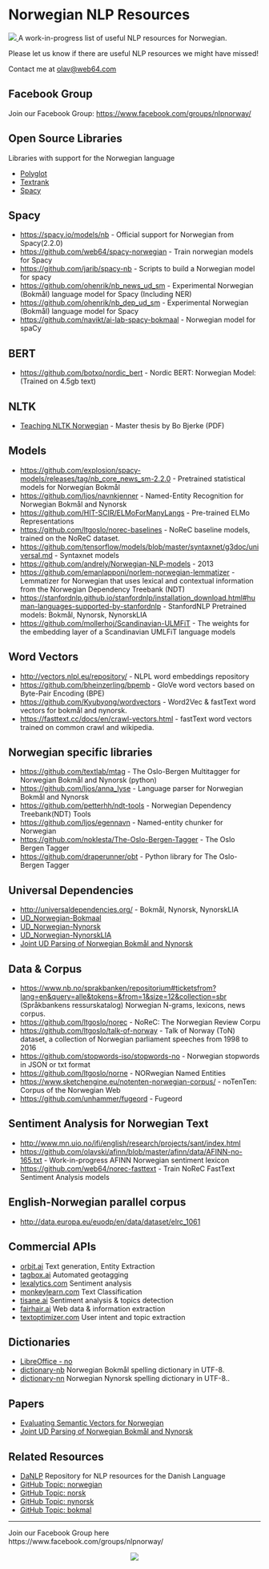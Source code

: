 # Norwegian NLP Resources

<a href="https://www.facebook.com/groups/nlpnorway/">
<img src="http://cdn.web64.com/nlp-norway/nlp-norway-github-cover.jpg">
</a>
A work-in-progress list of useful NLP resources for Norwegian.

Please let us know if there are useful NLP resources we might have missed!

Contact me at olav@web64.com

## Facebook Group
Join our Facebook Group: https://www.facebook.com/groups/nlpnorway/


## Open Source Libraries
Libraries with support for the Norwegian language
* [Polyglot](https://github.com/aboSamoor/polyglot)
* [Textrank](https://github.com/summanlp/textrank)
* [Spacy](https://github.com/explosion/spaCy)

## Spacy
* https://spacy.io/models/nb - Official support for Norwegian from Spacy(2.2.0)
* https://github.com/web64/spacy-norwegian - Train norwegian models for Spacy
* https://github.com/jarib/spacy-nb - Scripts to build a Norwegian model for spacy
* https://github.com/ohenrik/nb_news_ud_sm - Experimental Norwegian (Bokmål) language model for Spacy (Including NER)
* https://github.com/ohenrik/nb_dep_ud_sm - Experimental Norwegian (Bokmål) language model for Spacy
* https://github.com/navikt/ai-lab-spacy-bokmaal - Norwegian model for spaCy

## BERT
* https://github.com/botxo/nordic_bert - Nordic BERT: Norwegian Model: (Trained on 4.5gb text)

## NLTK
* [Teaching NLTK Norwegian](https://www.duo.uio.no/bitstream/handle/10852/59276/11/Teaching_NLTK_Norwegian.pdf) - Master thesis by Bo Bjerke (PDF)

## Models 
* https://github.com/explosion/spacy-models/releases/tag/nb_core_news_sm-2.2.0 - Pretrained statistical models for Norwegian Bokmål
* https://github.com/ljos/navnkjenner - Named-Entity Recognition for Norwegian Bokmål and Nynorsk
* https://github.com/HIT-SCIR/ELMoForManyLangs - Pre-trained ELMo Representations 
* https://github.com/ltgoslo/norec-baselines - NoReC baseline models, trained on the NoReC dataset.
* https://github.com/tensorflow/models/blob/master/syntaxnet/g3doc/universal.md - Syntaxnet models
* https://github.com/andrely/Norwegian-NLP-models - 2013
* https://github.com/emanlapponi/norlem-norwegian-lemmatizer - Lemmatizer for Norwegian that uses lexical and contextual information from the Norwegian Dependency Treebank (NDT)
* https://stanfordnlp.github.io/stanfordnlp/installation_download.html#human-languages-supported-by-stanfordnlp - StanfordNLP Pretrained models: Bokmål, Nynorsk, NynorskLIA
* https://github.com/mollerhoj/Scandinavian-ULMFiT - The weights for the embedding layer of a Scandinavian UMLFiT language models

## Word Vectors
* http://vectors.nlpl.eu/repository/ - NLPL word embeddings repository
* https://github.com/bheinzerling/bpemb - GloVe word vectors based on Byte-Pair Encoding (BPE)
* https://github.com/Kyubyong/wordvectors - Word2Vec & fastText word vectors for bokmål and nynorsk.
* https://fasttext.cc/docs/en/crawl-vectors.html - fastText word vectors trained on common crawl and wikipedia.


## Norwegian specific libraries
* https://github.com/textlab/mtag - The Oslo-Bergen Multitagger for Norwegian Bokmål and Nynorsk (python)
* https://github.com/ljos/anna_lyse - Language parser for Norwegian Bokmål and Nynorsk
* https://github.com/petterhh/ndt-tools - Norwegian Dependency Treebank(NDT) Tools
* https://github.com/ljos/egennavn - Named-entity chunker for Norwegian 
* https://github.com/noklesta/The-Oslo-Bergen-Tagger - The Oslo Bergen Tagger
* https://github.com/draperunner/obt -  Python library for The Oslo-Bergen Tagger

## Universal Dependencies
* http://universaldependencies.org/ - Bokmål, Nynorsk, NynorskLIA
* [UD_Norwegian-Bokmaal](https://github.com/UniversalDependencies/UD_Norwegian-Bokmaal)
* [UD_Norwegian-Nynorsk](https://github.com/UniversalDependencies/UD_Norwegian-Nynorsk)
* [UD_Norwegian-NynorskLIA](https://github.com/UniversalDependencies/UD_Norwegian-NynorskLIA)
* [Joint UD Parsing of Norwegian Bokmål and Nynorsk](https://github.com/erikve/bm-nn-parsing)


## Data & Corpus 
* https://www.nb.no/sprakbanken/repositorium#ticketsfrom?lang=en&query=alle&tokens=&from=1&size=12&collection=sbr (Språkbankens ressurskatalog)
  Norwegian N-grams, lexicons, news corpus.
* https://github.com/ltgoslo/norec - NoReC: The Norwegian Review Corpu
* https://github.com/ltgoslo/talk-of-norway -  Talk of Norway (ToN) dataset, a collection of Norwegian parliament speeches from 1998 to 2016
* https://github.com/stopwords-iso/stopwords-no - Norwegian stopwords in JSON or txt format
* https://github.com/ltgoslo/norne - NORwegian Named Entities
* https://www.sketchengine.eu/notenten-norwegian-corpus/ - noTenTen: Corpus of the Norwegian Web
* https://github.com/unhammer/fugeord - Fugeord

## Sentiment Analysis for Norwegian Text
 * http://www.mn.uio.no/ifi/english/research/projects/sant/index.html
 * https://github.com/olavski/afinn/blob/master/afinn/data/AFINN-no-165.txt - Work-in-progress AFINN Norwegian sentiment lexicon
 * https://github.com/web64/norec-fasttext - Train NoReC FastText Sentiment Analysis models


## English-Norwegian parallel corpus
 * http://data.europa.eu/euodp/en/data/dataset/elrc_1061

## Commercial APIs
* [orbit.ai](http://orbit.ai)
  Text generation, Entity Extraction
* [tagbox.ai](http://tagbox.ai)
  Automated geotagging
* [lexalytics.com](https://www.lexalytics.com/)
  Sentiment analysis
* [monkeylearn.com](http://monkeylearn.com/)
  Text Classification
* [tisane.ai](http://tisane.ai/)
  Sentiment analysis & topics detection
* [fairhair.ai](https://fairhair.ai/)
  Web data & information extraction
* [textoptimizer.com](https://textoptimizer.com/m)
  User intent and topic extraction

## Dictionaries
* [LibreOffice - no](https://github.com/LibreOffice/dictionaries/tree/master/no)
* [dictionary-nb](https://github.com/wooorm/dictionaries/tree/master/dictionaries/nb) Norwegian Bokmål spelling dictionary in UTF-8.
* [dictionary-nn](https://github.com/wooorm/dictionaries/tree/master/dictionaries/nn) Norwegian Nynorsk spelling dictionary in UTF-8..

## Papers
* [Evaluating Semantic Vectors for Norwegian](https://www.duo.uio.no/handle/10852/61756)
* [Joint UD Parsing of Norwegian Bokmål and Nynorsk](http://www.ep.liu.se/ecp/131/001/ecp17131001.pdf)

## Related Resources
 * [DaNLP](https://github.com/alexandrainst/danlp) Repository for NLP resources for the Danish Language
 * [GitHub Topic: norwegian](https://github.com/topics/norwegian)
 * [GitHub Topic: norsk](https://github.com/topics/norsk)
 * [GitHub Topic: nynorsk](https://github.com/topics/nynorsk)
 * [GitHub Topic: bokmal](https://github.com/topics/bokmal)
 

<hr />
Join our Facebook Group here https://www.facebook.com/groups/nlpnorway/
<p align="center">
  <img src="http://cdn.web64.com/nlp-norway/NLP-Norway-mountain-badge-1-colored-460px.png">
 </p>
